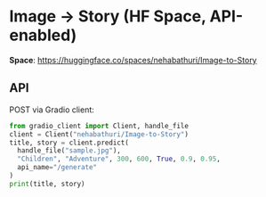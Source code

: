 # Image → Story (HF Space, API-enabled)

**Space**: https://huggingface.co/spaces/nehabathuri/Image-to-Story

## API
POST via Gradio client:
```python
from gradio_client import Client, handle_file
client = Client("nehabathuri/Image-to-Story")
title, story = client.predict(
  handle_file("sample.jpg"),
  "Children", "Adventure", 300, 600, True, 0.9, 0.95,
  api_name="/generate"
)
print(title, story)
